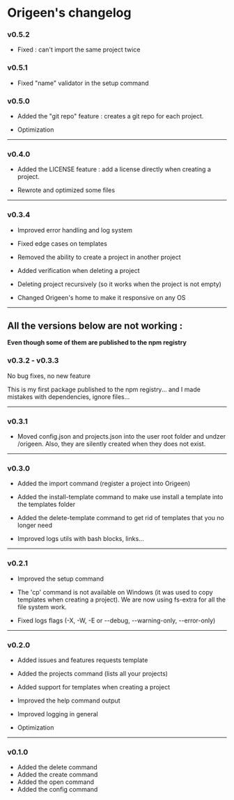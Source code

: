# Origeen's changelog

### v0.5.2

- Fixed : can't import the same project twice

### v0.5.1

- Fixed "name" validator in the setup command
### v0.5.0

- Added the "git repo" feature : creates a git repo for each project.

- Optimization

---

### v0.4.0

- Added the LICENSE feature : add a license directly when creating a project.

- Rewrote and optimized some files

---
### v0.3.4

- Improved error handling and log system

- Fixed edge cases on templates
- Removed the ability to create a project in another project
- Added verification when deleting a project
- Deleting project recursively (so it works when the project is not empty)
- Changed Origeen's home to make it responsive on any OS

---
## **All the versions below are not working :**
**Even though some of them are published to the npm registry**

### v0.3.2 - v0.3.3

No bug fixes, no new feature

This is my first package published to the npm registry... and I made mistakes with dependencies, ignore files...

---

### v0.3.1

- Moved config.json and projects.json into the user root folder and undzer /origeen. Also, they are silently created when they does not exist.

---

### v0.3.0

- Added the import command (register a project into Origeen)
- Added the install-template command to make use install a template into the templates folder
- Added the delete-template command to get rid of templates that you no longer need

- Improved logs utils with bash blocks, links...

---

### v0.2.1

- Improved the setup command

- The 'cp' command is not available on Windows (it was used to copy templates when creating a project). We are now using fs-extra for all the file system work.
- Fixed logs flags (-X, -W, -E or --debug, --warning-only, --error-only)

---

### v0.2.0

- Added issues and features requests template
- Added the projects command (lists all your projects)
- Added support for templates when creating a project

- Improved the help command output
- Improved logging in general

- Optimization

---

### v0.1.0

- Added the delete command
- Added the create command
- Added the open command
- Added the config command